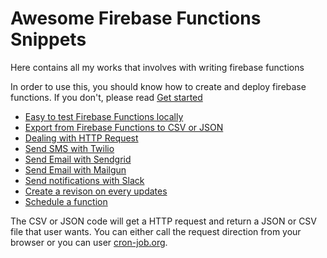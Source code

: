 # Awesome Firebase Functions Snippets

Here contains all my works that involves with writing firebase functions

In order to use this, you should know how to create and deploy firebase functions. If you don't, please read [Get started](https://firebase.google.com/docs/functions/get-started)

- [Easy to test Firebase Functions locally](https://github.com/dalenguyen/firebase-functions-snippets/blob/master/local-test-easy.js)
- [Export from Firebase Functions to CSV or JSON](https://github.com/dalenguyen/firebase-functions-snippets/blob/master/csv-json-export.js)
- [Dealing with HTTP Request](https://github.com/dalenguyen/firebase-functions-snippets/blob/master/http-request.js)
- [Send SMS with Twilio](https://github.com/dalenguyen/firebase-functions-snippets/blob/master/send-sms-with-twilio.js)
- [Send Email with Sendgrid](https://github.com/dalenguyen/firebase-functions-snippets/blob/master/send-email-with-sendgrid.js)
- [Send Email with Mailgun](https://github.com/dalenguyen/firebase-functions-snippets/blob/master/send-email-with-mailgun.js)
- [Send notifications with Slack](https://github.com/dalenguyen/firebase-functions-snippets/blob/master/send-notifications-with-slack.js)
- [Create a revison on every updates](https://github.com/dalenguyen/firebase-functions-snippets/blob/master/revisions.ts)
- [Schedule a function](https://github.com/dalenguyen/firebase-functions-snippets/blob/master/schedule.ts)

The CSV or JSON code will get a HTTP request and return a JSON or CSV file that user wants. You can either call the request direction from your browser or you can user [cron-job.org](https://cron-job.org/en/members/jobs/details/?jobid=919859).
